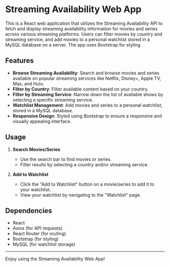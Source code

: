 # Streaming Availability Web App

This is a React web application that utilizes the Streaming Availability API to fetch and display streaming availability information for movies and series across various streaming platforms. Users can filter movies by country and streaming service, and add movies to a personal watchlist stored in a MySQL database on a server. The app uses Bootstrap for styling.

## Features

- **Browse Streaming Availability**: Search and browse movies and series available on popular streaming services like Netflix, Disney+, Apple TV, Max, and Hulu.
- **Filter by Country**: Filter available content based on your country.
- **Filter by Streaming Service**: Narrow down the list of available shows by selecting a specific streaming service.
- **Watchlist Management**: Add movies and series to a personal watchlist, stored in a MySQL database.
- **Responsive Design**: Styled using Bootstrap to ensure a responsive and visually appealing interface.

## Usage

1. **Search Movies/Series**
   - Use the search bar to find movies or series.
   - Filter results by selecting a country and/or streaming service.

2. **Add to Watchlist**
   - Click the "Add to Watchlist" button on a movie/series to add it to your watchlist.
   - View your watchlist by navigating to the "Watchlist" page.

## Dependencies

- React
- Axios (for API requests)
- React Router (for routing)
- Bootstrap (for styling)
- MySQL (for watchlist storage)

---

Enjoy using the Streaming Availability Web App!
